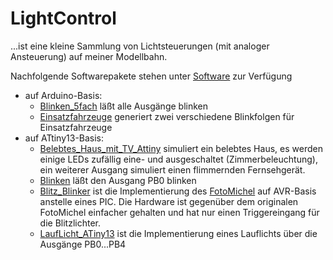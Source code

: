 ﻿# LightControl

...ist eine kleine Sammlung von Lichtsteuerungen (mit analoger Ansteuerung) auf meiner Modellbahn.

Nachfolgende Softwarepakete stehen unter [Software](https://github.com/Kruemelbahn/lightControl/tree/main/Software) zur Verfügung
- auf Arduino-Basis:
  - [Blinken_5fach](https://github.com/Kruemelbahn/lightControl/tree/main/Software/Blinken_5fach) läßt alle Ausgänge blinken
  - [Einsatzfahrzeuge](https://github.com/Kruemelbahn/lightControl/tree/main/Software/Einsatzfahrzeuge) generiert zwei verschiedene Blinkfolgen für Einsatzfahrzeuge
- auf ATtiny13-Basis:
  - [Belebtes_Haus_mit_TV_Attiny](https://github.com/Kruemelbahn/lightControl/tree/main/Software/Belebtes_Haus_mit_TV_Attiny) simuliert ein belebtes Haus, es werden einige LEDs zufällig eine- und ausgeschaltet (Zimmerbeleuchtung), ein weiterer Ausgang simuliert einen flimmernden Fernsehgerät.
  - [Blinken](https://github.com/Kruemelbahn/lightControl/tree/main/Software/Blinken) läßt den Ausgang PB0 blinken
  - [Blitz_Blinker](https://github.com/Kruemelbahn/lightControl/tree/main/Software/Blitz_Blinker) ist die Implementierung des [FotoMichel](https://github.com/Kruemelbahn/FotoMichel) auf AVR-Basis anstelle eines PIC.
    Die Hardware ist gegenüber dem originalen FotoMichel einfacher gehalten und hat nur einen Triggereingang für die Blitzlichter.
  - [LaufLicht_ATiny13](https://github.com/Kruemelbahn/LightControl/tree/main/Software/LaufLicht_ATiny13) ist die Implementierung eines Lauflichts über die Ausgänge PB0...PB4
